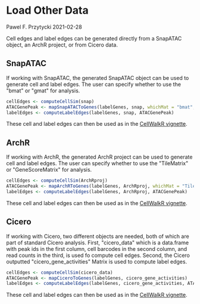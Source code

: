 Load Other Data
================
Pawel F. Przytycki
2021-02-28

Cell edges and label edges can be generated directly from a SnapATAC object, an ArchR project, or from Cicero data.

SnapATAC
--------

If working with SnapATAC, the generated SnapATAC object can be used to generate cell and label edges. The user can specify whether to use the "bmat" or "gmat" for analysis.

``` r
cellEdges <- computeCellSim(snap)
ATACGenePeak <- mapSnapATACToGenes(labelGenes, snap, whichMat = "bmat", regions)
labelEdges <- computeLabelEdges(labelGenes, snap, ATACGenePeak)
```

These cell and label edges can then be used as in the [CellWalkR vignette](CellWalkR_Vignette.md#tuning-label-edges).

ArchR
-----

If working with ArchR, the generated ArchR project can be used to generate cell and label edges. The user can specify whether to use the "TileMatrix" or "GeneScoreMatrix" for analysis.

``` r
cellEdges <- computeCellSim(ArchRproj)
ATACGenePeak <- mapArchRToGenes(labelGenes, ArchRproj, whichMat = "TileMatrix", regions)
labelEdges <- computeLabelEdges(labelGenes, ArchRproj, ATACGenePeak)
```

These cell and label edges can then be used as in the [CellWalkR vignette](CellWalkR_Vignette.md#tuning-label-edges).

Cicero
------

If working with Cicero, two different objects are needed, both of which are part of standard Cicero analysis. First, "cicero\_data" which is a data.frame with peak ids in the first column, cell barcodes in the second column, and read counts in the third, is used fo compute cell edges. Second, the Cicero outputted "cicero\_gene\_activities" Matrix is used to compute label edges.

``` r
cellEdges <- computeCellSim(cicero_data)
ATACGenePeak <- mapCiceroToGenes(labelGenes, cicero_gene_activities)
labelEdges <- computeLabelEdges(labelGenes, cicero_gene_activities, ATACGenePeak)
```

These cell and label edges can then be used as in the [CellWalkR vignette](CellWalkR_Vignette.md#tuning-label-edges).
